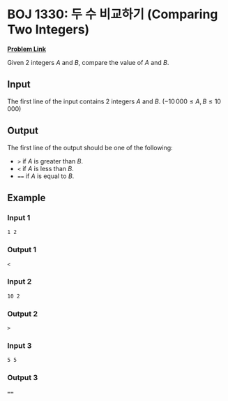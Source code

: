 # BOJ 1330: 두 수 비교하기 (Comparing Two Integers)

[**Problem Link**](https://www.acmicpc.net/problem/1330)

Given 2 integers $A$ and $B$, compare the value of $A$ and $B$.

## Input

The first line of the input contains 2 integers $A$ and $B$. $(-10\,000 \le A, B \le 10\,000)$

## Output

The first line of the output should be one of the following:

- `>` if $A$ is greater than $B$.
- `<` if $A$ is less than $B$.
- `==` if $A$ is equal to $B$.

## Example

### Input 1

```
1 2
```

### Output 1

```
<
```

### Input 2

```
10 2
```

### Output 2

```
>
```

### Input 3

```
5 5
```

### Output 3

```
==
```